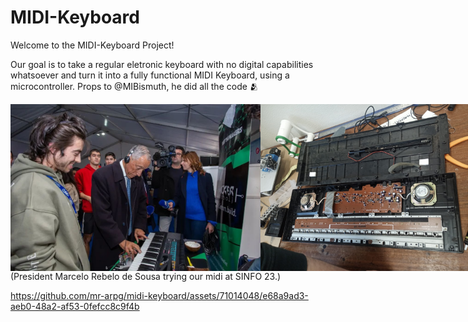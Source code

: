 # MIDI-Keyboard
Welcome to the MIDI-Keyboard Project!

Our goal is to take a regular eletronic keyboard with no digital capabilities whatsoever and turn it into a fully functional MIDI Keyboard, using a microcontroller. Props to @MIBismuth, he did all the code 🫂

<!-- <img src="./midi.png" alt="Image" width="300px" /> -->

<div style="display: flex;">
    <img src="midi.png" alt="Image 1" width="400" />
    <img src="og.png" alt="Image 2" width="357" />
</div>
(President Marcelo Rebelo de Sousa trying our midi at SINFO 23.)




https://github.com/mr-arpg/midi-keyboard/assets/71014048/e68a9ad3-aeb0-48a2-af53-0fefcc8c9f4b





